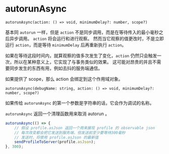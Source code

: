 # autorunAsync

`autorunAsync(action: () => void, minimumDelay?: number, scope?)`

基本同 `autorun` 一样，但是 `action` 不是同步调用，而是在等待传入的最小毫秒之后异步调用。
`action` 将会运行和进行观察。
然而当它观察的值更改时，不是立即运行 `action`，而是等待 `minimumDelay` 后再重新执行 `action`。

如果在等待这段时间内，就算观察的值多次发生了变化，`action` 仍然只会触发一次，所以在某种意义上，它实现了与事务类似的效果。
这可能对昂贵的并且不需要同步发生的东西有用，例如去抖的服务端通信。

如果提供了 scope，那么 action 会绑定到这个作用域对象。

`autorunAsync(debugName: string, action: () => void, minimumDelay?: number, scope?)`

如果传给 `autorunAsync` 的第一个参数是字符串的话，它会作为调试的名称。

`autorunAsync` 返回一个清理函数用来取消 autorun 。

```javascript
autorunAsync(() => {
	// 假设 profile.asJson 返回一个用来展现 profile 的 observable json
	// 每次改变都会把它发送到服务端，但发送前至少要等待300毫秒
	// 发送时，将使用 profile.asJson 的最新值
	sendProfileToServer(profile.asJson);
}, 300);
```
